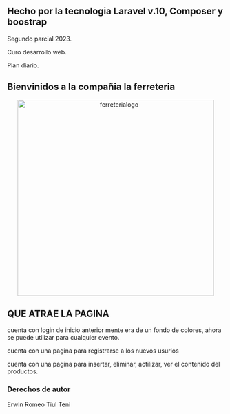 
## Hecho por la tecnologia Laravel v.10, Composer y boostrap
Segundo parcial 2023.

Curo desarrollo web.

Plan diario.

## Bienvinidos a la compañia la ferreteria
<p align="center">
	<a href="/">
		<img src="https://media2.giphy.com/media/ksIORQfifFSakZ5THv/giphy.gif" width="456" alt="ferreterialogo">
	</a>
</p>

## QUE ATRAE LA PAGINA
cuenta con login de inicio anterior mente era de un fondo de colores, ahora se puede
utilizar para cualquier evento.

cuenta con una pagina para registrarse a los nuevos usurios

cuenta con una pagina para insertar, eliminar, actilizar, ver el contenido del productos. 

### Derechos de autor
Erwin Romeo Tiul Teni



